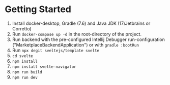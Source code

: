 # Getting Started

1. Install docker-desktop, Gradle (7.6) and Java JDK (17/Jetbrains or Corretto)
2. Run `docker-compose up -d` in the root-directory of the project.
3. Run backend with the pre-configured Intellij Debugger run-configuration ("MarketplaceBackendApplication") or with `gradle :bootRun`
4. Run `npx degit sveltejs/template svelte`
5. `cd svelte`
6. `npm install`
7. `npm install svelte-navigator`
8. `npm run build`
9. `npm run dev`